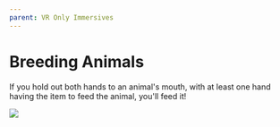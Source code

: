```yaml
---
parent: VR Only Immersives
---
```


# Breeding Animals

If you hold out both hands to an animal's mouth, with at least one hand having the item to feed the animal, you'll feed it!


![](https://github.com/hammy3502/immersive-mc/raw/1.18.x-multiloader/wiki/gif/ImmersiveMC%20Breeding%20VR.gif)